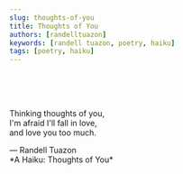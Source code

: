```yaml
---
slug: thoughts-of-you
title: Thoughts of You
authors: [randelltuazon]
keywords: [randell tuazon, poetry, haiku]
tags: [poetry, haiku]
---
```


<br/><br/><br/>

Thinking thoughts of you,  
I'm afraid I'll fall in love,  
and love you too much.  

<footer>
  — Randell Tuazon 
  <div class="text-xs mt-2 text-stone-500">*A Haiku: Thoughts of You*</div>
</footer>
